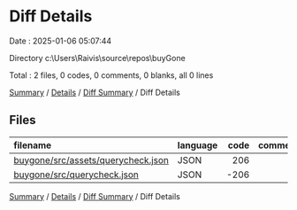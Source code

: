 # Diff Details

Date : 2025-01-06 05:07:44

Directory c:\\Users\\Raivis\\source\\repos\\buyGone

Total : 2 files,  0 codes, 0 comments, 0 blanks, all 0 lines

[Summary](results.md) / [Details](details.md) / [Diff Summary](diff.md) / Diff Details

## Files
| filename | language | code | comment | blank | total |
| :--- | :--- | ---: | ---: | ---: | ---: |
| [buygone/src/assets/querycheck.json](/buygone/src/assets/querycheck.json) | JSON | 206 | 0 | 0 | 206 |
| [buygone/src/querycheck.json](/buygone/src/querycheck.json) | JSON | -206 | 0 | 0 | -206 |

[Summary](results.md) / [Details](details.md) / [Diff Summary](diff.md) / Diff Details